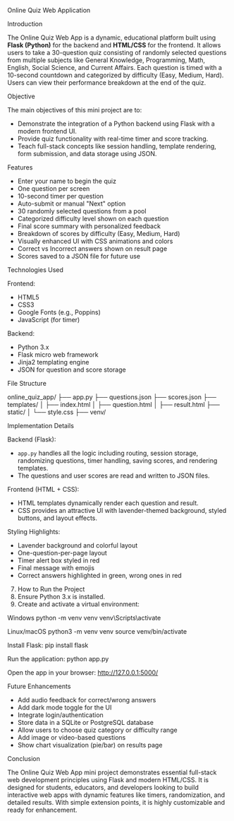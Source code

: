 Online Quiz Web Application

Introduction

The Online Quiz Web App is a dynamic, educational platform built using **Flask (Python)** for the backend and **HTML/CSS** for the frontend. It allows users to take a 30-question quiz consisting of randomly selected questions from multiple subjects like General Knowledge, Programming, Math, English, Social Science, and Current Affairs. Each question is timed with a 10-second countdown and categorized by difficulty (Easy, Medium, Hard). Users can view their performance breakdown at the end of the quiz.

Objective

The main objectives of this mini project are to:
- Demonstrate the integration of a Python backend using Flask with a modern frontend UI.
- Provide quiz functionality with real-time timer and score tracking.
- Teach full-stack concepts like session handling, template rendering, form submission, and data storage using JSON.

Features
- Enter your name to begin the quiz
- One question per screen
- 10-second timer per question
- Auto-submit or manual "Next" option
- 30 randomly selected questions from a pool
- Categorized difficulty level shown on each question
- Final score summary with personalized feedback
- Breakdown of scores by difficulty (Easy, Medium, Hard)
- Visually enhanced UI with CSS animations and colors
- Correct vs Incorrect answers shown on result page
- Scores saved to a JSON file for future use

Technologies Used

Frontend:
- HTML5
- CSS3
- Google Fonts (e.g., Poppins)
- JavaScript (for timer)

Backend:
- Python 3.x
- Flask micro web framework
- Jinja2 templating engine
- JSON for question and score storage

File Structure

online_quiz_app/
├── app.py
├── questions.json
├── scores.json
├── templates/
│   ├── index.html
│   ├── question.html
│   ├── result.html
├── static/
│   └── style.css
├── venv/


Implementation Details

Backend (Flask):
- `app.py` handles all the logic including routing, session storage, randomizing questions, timer handling, saving scores, and rendering templates.
- The questions and user scores are read and written to JSON files.

Frontend (HTML + CSS):
- HTML templates dynamically render each question and result.
- CSS provides an attractive UI with lavender-themed background, styled buttons, and layout effects.

Styling Highlights:
- Lavender background and colorful layout
- One-question-per-page layout
- Timer alert box styled in red
- Final message with emojis
- Correct answers highlighted in green, wrong ones in red

7. How to Run the Project
1. Ensure Python 3.x is installed.
2. Create and activate a virtual environment:

Windows
python -m venv venv
venv\Scripts\activate

Linux/macOS
python3 -m venv venv
source venv/bin/activate


Install Flask:
pip install flask

Run the application:
python app.py

Open the app in your browser:
http://127.0.0.1:5000/

Future Enhancements
- Add audio feedback for correct/wrong answers
- Add dark mode toggle for the UI
- Integrate login/authentication
- Store data in a SQLite or PostgreSQL database
- Allow users to choose quiz category or difficulty range
- Add image or video-based questions
- Show chart visualization (pie/bar) on results page

Conclusion

The Online Quiz Web App mini project demonstrates essential full-stack web development principles using Flask and modern HTML/CSS. It is designed for students, educators, and developers looking to build interactive web apps with dynamic features like timers, randomization, and detailed results. With simple extension points, it is highly customizable and ready for enhancement.